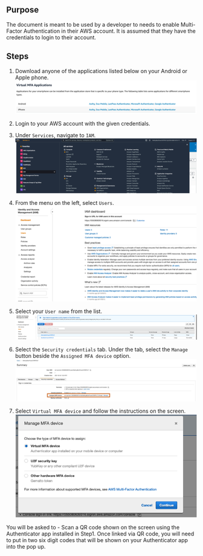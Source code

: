 ## Purpose
The document is meant to be used by a developer to needs to enable Multi-Factor Authentication in their AWS account. It is assumed that they have the credentials to login to their account.

## Steps
1. Download anyone of the applications listed below on your Android or Apple phone.
![Virtual MFA Apps](images/virtual-mfa-apps.png)

2. Login to your AWS account with the given credentials.

3. Under ```Services```, navigate to ```IAM```.
![IAM](images/iam.png)

4. From the menu on the left, select ```Users```.
![Users](images/users.png)

5. Select your ```User name``` from the list.
![Users](images/user-list.png)

6. Select the ```Security credentials``` tab. Under the tab, select the ```Manage``` button beside the ```Assigned MFA device``` option.
![Manage MFA](images/manage-mfa.png)

7. Select ```Virtual MFA device``` and follow the instructions on the screen.
![Manage MFA](images/mfa-popup.png)

You will be asked to - Scan a QR code shown on the screen using the Authenticator app installed in Step1. Once linked via QR code, you will need to put in two six digit codes that will be shown on your Authenticator app into the pop up.

